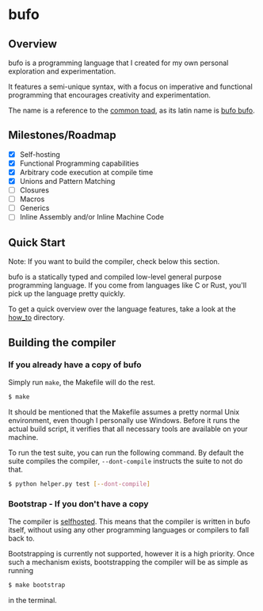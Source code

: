 # bufo
## Overview
bufo is a programming language that I created for my own personal exploration and experimentation.

It features a semi-unique syntax, with a focus on imperative and functional programming that encourages creativity and experimentation.

The name is a reference to the [common toad](https://en.wikipedia.org/wiki/Common_toad), as its latin name is [bufo bufo](./src/bufo.bufo).

## Milestones/Roadmap
- [x] Self-hosting
- [x] Functional Programming capabilities
- [x] Arbitrary code execution at compile time
- [x] Unions and Pattern Matching
- [ ] Closures
- [ ] Macros
- [ ] Generics
- [ ] Inline Assembly and/or Inline Machine Code

## Quick Start
Note: If you want to build the compiler, check below this section.

bufo is a statically typed and compiled low-level general purpose programming language. If you come from languages like C or Rust, you'll pick up the language pretty quickly.

To get a quick overview over the language features, take a look at the [how_to](./how_to/) directory.

## Building the compiler
### If you already have a copy of bufo
Simply run `make`, the Makefile will do the rest.
```sh
$ make
```
It should be mentioned that the Makefile assumes a pretty normal Unix environment, even though I personally use Windows. Before it runs the actual build script, it verifies that all necessary tools are available on your machine.

To run the test suite, you can run the following command. By default the suite compiles the compiler, `--dont-compile` instructs the suite to not do that.
```sh
$ python helper.py test [--dont-compile]
```

### Bootstrap - If you don't have a copy
The compiler is [selfhosted](https://en.wikipedia.org/wiki/Self-hosting_(compilers)). This means that the compiler is written in bufo itself, without using any other programming languages or compilers to fall back to.

Bootstrapping is currently not supported, however it is a high priority. Once such a mechanism exists, bootstrapping the compiler will be as simple as running
```sh
$ make bootstrap
```
in the terminal.
